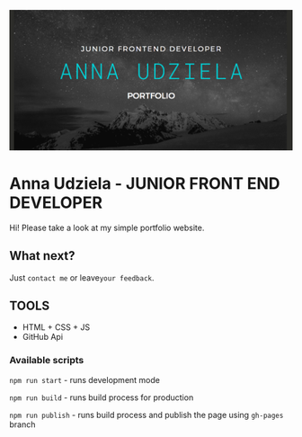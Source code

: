 ![cover](/src/assets/img/og-portfolio.png)

# Anna Udziela - JUNIOR FRONT END DEVELOPER

Hi! Please take a look at my simple portfolio website.

## What next?

Just `contact me` or leave`your feedback`.

## TOOLS
- HTML + CSS + JS
- GitHub Api

### Available scripts

`npm run start` - runs development mode

`npm run build` - runs build process for production

`npm run publish` - runs build process and publish the page using `gh-pages` branch

